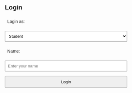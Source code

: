 <!DOCTYPE html>
<html lang="en">
<head>
<meta charset="UTF-8" />
<meta name="viewport" content="width=device-width, initial-scale=1" />
<title>Login - Family Tree</title>
<style>
  body { font-family: Arial, sans-serif; max-width: 400px; margin: 50px auto; }
  label, select, input { display: block; margin: 15px 0; width: 100%; padding: 8px; }
  button { padding: 10px; width: 100%; }
</style>
</head>
<body>
  <h2>Login</h2>
  <label for="role">Login as:</label>
  <select id="role">
    <option value="student">Student</option>
    <option value="teacher">Teacher</option>
  </select>

  <label for="username">Name:</label>
  <input type="text" id="username" placeholder="Enter your name" />

  <button onclick="login()">Login</button>

  <script>
    function login() {
      const role = document.getElementById('role').value;
      const username = document.getElementById('username').value.trim();

      if(!username) {
        alert('Please enter your name.');
        return;
      }

      if(role === 'student') {
        // Save student name temporarily, redirect to student page
        localStorage.setItem('currentUser', username);
        window.location.href = 'student.html';
      } else {
        // For teacher, no username check needed (for simplicity)
        localStorage.setItem('currentUser', 'teacher');
        window.location.href = 'teacher.html';
      }
    }
  </script>
</body>
</html>
